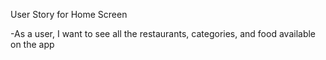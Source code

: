 User Story for Home Screen

-As a user, I want to see all the restaurants, categories, and food available on the app
